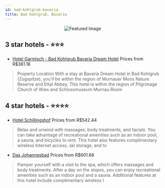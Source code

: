 ```yaml
---
id: bad-kohlgrub-bavaria
title: Bad Kohlgrub, Bavaria
---
```


<center><img src="https://i.travelapi.com/hotels/1000000/110000/106700/106699/5213f6a8_z.jpg" alt="Featured Image" /></center>


##  3 star hotels - ⭐️⭐️⭐️

-    [Hotel Garmisch - Bad Kohlgrub Bavaria Dream Hotel](https://us.hurb.com/hotels/bad-kohlgrub/hotel-garmisch-bad-kohlgrub-bavaria-dream-hotel-JNP-JP445759?cmp=18055) Prices from R$361.18
   > Property Location With a stay at Bavaria Dream Hotel in Bad Kohlgrub (Zugspitze), you&apos;ll be within the region of Murnauer Moos Nature Reserve and Ettal Abbey.  This hotel is within the region of Pilgrimage Church of Wies and Schlossmuseum Murnau.Room

##  4 star hotels - ⭐️⭐️⭐️⭐️

-    [Hotel Schillingshof](https://us.hurb.com/hotels/bad-kohlgrub/hotel-schillingshof-JNP-JP085447?cmp=18055) Prices from R$542.44
   > Relax and unwind with massages, body treatments, and facials. You can take advantage of recreational amenities such as an indoor pool, a sauna, and bicycles to rent. This hotel also features complimentary wireless Internet access, ski storage, and to
-    [Das Johannesbad](https://us.hurb.com/hotels/bad-kohlgrub/das-johannesbad-JNP-JP226295?cmp=18055) Prices from R$601.66
   > Pamper yourself with a visit to the spa, which offers massages and body treatments. After a day on the slopes, you can enjoy recreational amenities such as an indoor pool and a sauna. Additional features at this hotel include complimentary wireless I
